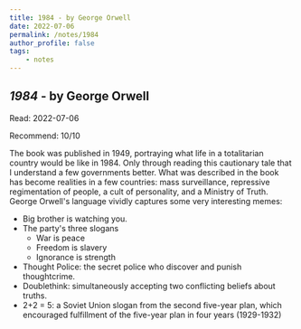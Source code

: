 ```yaml
---
title: 1984 - by George Orwell
date: 2022-07-06
permalink: /notes/1984
author_profile: false
tags:
    - notes
---
```


## *1984* - by George Orwell

Read: 2022-07-06

Recommend: 10/10

The book was published in 1949, portraying what life in a totalitarian country would be like in 1984. Only through reading this cautionary tale that I understand a few governments better. What was described in the book has become realities in a few countries: mass surveillance, repressive regimentation of people, a cult of personality, and a Ministry of Truth. George Orwell's language vividly captures some very interesting memes:

- Big brother is watching you. 
- The party's three slogans
    - War is peace
    - Freedom is slavery
    - Ignorance is strength
- Thought Police: the secret police who discover and punish thoughtcrime. 
- Doublethink: simultaneously accepting two conflicting beliefs about truths. 
- 2+2 = 5: a Soviet Union slogan from the second five-year plan, which encouraged fulfillment of the five-year plan in four years (1929-1932)